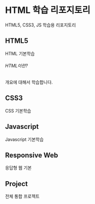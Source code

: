 # HTML 학습 리포지토리
HTML5, CSS3, JS 학습용 리포지토리

## HTML5
HTML 기본학습

###### HTML이란?
개요에 대해서 학습합니다.

## CSS3
CSS 기본학습

## Javascript
Javascript 기본학습

## Responsive Web
응답형 웹 기본 

## Project
전체 통합 프로젝트
